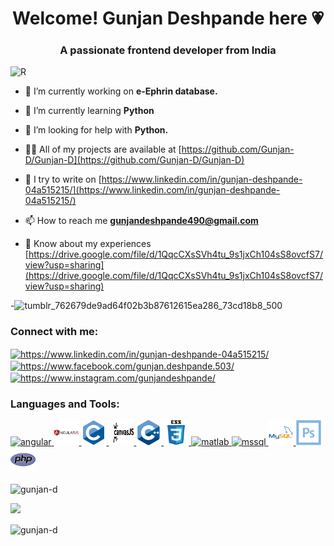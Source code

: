 <h1 align="center">Welcome! Gunjan Deshpande here 💗 </h1>
<h3 align="center">A passionate frontend developer from India
 </h3>

 ![R](https://github.com/Gunjan-D/Gunjan-D/assets/140314580/4e6930bb-96ec-47f1-a9d3-17208d97d70f)


- 🔭 I’m currently working on **e-Ephrin database.**

- 🌱 I’m currently learning **Python**

- 🤝 I’m looking for help with **Python.**

- 👨‍💻 All of my projects are available at [https://github.com/Gunjan-D/Gunjan-D](https://github.com/Gunjan-D/Gunjan-D)

- 📝 I try to write on [https://www.linkedin.com/in/gunjan-deshpande-04a515215/](https://www.linkedin.com/in/gunjan-deshpande-04a515215/)

- 📫 How to reach me **gunjandeshpande490@gmail.com**

- 📄 Know about my experiences [https://drive.google.com/file/d/1QqcCXsSVh4tu_9s1jxCh104sS8ovcfS7/view?usp=sharing](https://drive.google.com/file/d/1QqcCXsSVh4tu_9s1jxCh104sS8ovcfS7/view?usp=sharing)

-![tumblr_762679de9ad64f02b3b87612615ea286_73cd18b8_500](https://github.com/Gunjan-D/Gunjan-D/assets/140314580/a160c9e9-d952-4c86-9f07-38be5309104a)



<h3 align="left">Connect with me:</h3>
<p align="left">
<a href="https://linkedin.com/in/https://www.linkedin.com/in/gunjan-deshpande-04a515215/" target="blank"><img align="center" src="https://raw.githubusercontent.com/rahuldkjain/github-profile-readme-generator/master/src/images/icons/Social/linked-in-alt.svg" alt="https://www.linkedin.com/in/gunjan-deshpande-04a515215/" height="30" width="40" /></a>
<a href="https://fb.com/https://www.facebook.com/gunjan.deshpande.503/" target="blank"><img align="center" src="https://raw.githubusercontent.com/rahuldkjain/github-profile-readme-generator/master/src/images/icons/Social/facebook.svg" alt="https://www.facebook.com/gunjan.deshpande.503/" height="30" width="40" /></a>
<a href="https://instagram.com/https://www.instagram.com/gunjandeshpande/" target="blank"><img align="center" src="https://raw.githubusercontent.com/rahuldkjain/github-profile-readme-generator/master/src/images/icons/Social/instagram.svg" alt="https://www.instagram.com/gunjandeshpande/" height="30" width="40" /></a>

</p>

<h3 align="left">Languages and Tools:</h3>
<p align="left"> <a href="https://angular.io" target="_blank" rel="noreferrer"> <img src="https://angular.io/assets/images/logos/angular/angular.svg" alt="angular" width="40" height="40"/> </a> <a href="https://angular.io" target="_blank" rel="noreferrer"> <img src="https://raw.githubusercontent.com/devicons/devicon/master/icons/angularjs/angularjs-original-wordmark.svg" alt="angularjs" width="40" height="40"/> </a> <a href="https://www.cprogramming.com/" target="_blank" rel="noreferrer"> <img src="https://raw.githubusercontent.com/devicons/devicon/master/icons/c/c-original.svg" alt="c" width="40" height="40"/> </a> <a href="https://canvasjs.com" target="_blank" rel="noreferrer"> <img src="https://raw.githubusercontent.com/Hardik0307/Hardik0307/master/assets/canvasjs-charts.svg" alt="canvasjs" width="40" height="40"/> </a> <a href="https://www.w3schools.com/cpp/" target="_blank" rel="noreferrer"> <img src="https://raw.githubusercontent.com/devicons/devicon/master/icons/cplusplus/cplusplus-original.svg" alt="cplusplus" width="40" height="40"/> </a> <a href="https://www.w3schools.com/css/" target="_blank" rel="noreferrer"> <img src="https://raw.githubusercontent.com/devicons/devicon/master/icons/css3/css3-original-wordmark.svg" alt="css3" width="40" height="40"/> </a>  <a href="https://www.mathworks.com/" target="_blank" rel="noreferrer"> <img src="https://upload.wikimedia.org/wikipedia/commons/2/21/Matlab_Logo.png" alt="matlab" width="40" height="40"/> </a> <a href="https://www.microsoft.com/en-us/sql-server" target="_blank" rel="noreferrer"> <img src="https://www.svgrepo.com/show/303229/microsoft-sql-server-logo.svg" alt="mssql" width="40" height="40"/> </a> <a href="https://www.mysql.com/" target="_blank" rel="noreferrer"> <img src="https://raw.githubusercontent.com/devicons/devicon/master/icons/mysql/mysql-original-wordmark.svg" alt="mysql" width="40" height="40"/> </a> <a href="https://www.photoshop.com/en" target="_blank" rel="noreferrer"> <img src="https://raw.githubusercontent.com/devicons/devicon/master/icons/photoshop/photoshop-line.svg" alt="photoshop" width="40" height="40"/> </a> <a href="https://www.php.net" target="_blank" rel="noreferrer"> <img src="https://raw.githubusercontent.com/devicons/devicon/master/icons/php/php-original.svg" alt="php" width="40" height="40"/> </a> </p>

<p><img align="center" src="https://github-readme-stats.vercel.app/api/top-langs?username=gunjan-d&show_icons=true&locale=en&layout=compact" alt="gunjan-d" /></p>
<p> <a href="https://visitcount.itsvg.in">
  <img src="https://visitcount.itsvg.in/api?id=Gunjan-D&label=Profile%20Views&color=5&icon=5&pretty=false" />
</a></p>

<p><img align="center" src="https://github-readme-streak-stats.herokuapp.com/?user=gunjan-d&" alt="gunjan-d" /></p>

